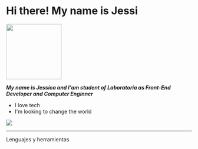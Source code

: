# Hi there! My name is Jessi

<img src="https://media.giphy.com/media/i4MAH84pqe2m2aVojc/giphy.gif" width="150" height="150" />

***My name is Jessica and I'am student of Laboratoria as Front-End Developer and Computer Enginner***

- I love tech 
- I'm looking to change the world 

![](https://pin.it/6guvQxm)
____
Lenguajes y herramientas



<!--
**Jessi19Jassi/Jessi19Jassi** is a ✨ _special_ ✨ repository because its `README.md` (this file) appears on your GitHub profile.

Here are some ideas to get you started:

- 🔭 I’m currently working on ...
- 🌱 I’m currently learning ...
- 👯 I’m looking to collaborate on ...
- 🤔 I’m looking for help with ...
- 💬 Ask me about ...
- 📫 How to reach me: ...
- 😄 Pronouns: ...
- ⚡ Fun fact: ...
-->
